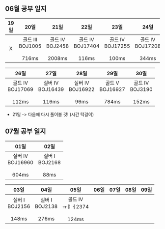 ## 06월 공부 일지
19일 | 20일 |              21일               |            22일             |              23일               |              24일               | 25일
:-----:|:-----:|:------------------------------:|:--------------------------:|:------------------------------:|:------------------------------:|:-----:
X| 골드 III<br>BOJ1005<br><br>716ms | 골드 IV<br>BOJ2458<br><br>2008ms | 골드 IV<br>BOJ17404<br><br>116ms | 골드 IV<br>BOJ17255<br><br>100ms | 골드 IV<br>BOJ17208<br><br>344ms |  실버 IV<br>BOJ16162<br><br>164ms

26일 |              27일               | 28일 | 29일  | 30일
:-----:|:------------------------------:|:-----:|:-----:|:-----:
골드 IV<br>BOJ17069<br><br>112ms  | 실버 IV<br>BOJ16439<br><br>116ms  |    실버 IV<br>BOJ16922<br><br>96ms  | 골드 V<br>BOJ16927<br><br>784ms | 골드 IV<br>BOJ3190<br><br>152ms
- 21일 -> 다음에 다시 풀어볼 것! (시간 턱걸이)

## 07월 공부 일지
01일 | 02일 
:-----:|:----:
실버 IV<br>BOJ16960<br><br>604ms | 실버 I<br>BOJ2168<br><br>88ms 

03일 | 04일 | 05일 |06일 |07일 |08일 |09일 
:-----:|:-----:|:-----:|:-----:|:-----:|:-----:|:-----:
| 실버 I<br>BOJ2156<br><br>148ms | 실버 I<br>BOJ2138<br><br>276ms| 골드 IV<br>ㅠㅒㅓ2374<br><br>124ms


[//]: # (<img src="https://img.shields.io/badge/골드III-ffd700?style=flat-square&logo=GIT&logoColor=black"/> )
